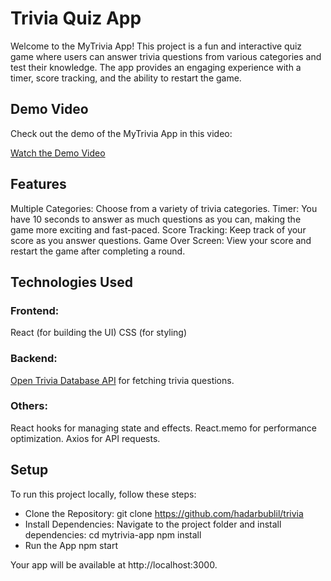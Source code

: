 # Trivia Quiz App
Welcome to the MyTrivia App!
This project is a fun and interactive quiz game where users can answer trivia questions from various categories and test their knowledge.
The app provides an engaging experience with a timer, score tracking, and the ability to restart the game.

## Demo Video

Check out the demo of the MyTrivia App in this video:

[Watch the Demo Video](.\images\Demo_MyTrivia.mp4)

## Features

Multiple Categories: Choose from a variety of trivia categories.
Timer: You have 10 seconds to answer as much questions as you can, making the game more exciting and fast-paced.
Score Tracking: Keep track of your score as you answer questions.
Game Over Screen: View your score and restart the game after completing a round.

## Technologies Used

### Frontend:
React (for building the UI)
CSS (for styling)

### Backend:
[Open Trivia Database API](https://opentdb.com) for fetching trivia questions.

### Others:
React hooks for managing state and effects.
React.memo for performance optimization.
Axios for API requests.

## Setup
To run this project locally, follow these steps:
- Clone the Repository:
    git clone https://github.com/hadarbublil/trivia
- Install Dependencies:
    Navigate to the project folder and install dependencies:
    cd mytrivia-app
    npm install
- Run the App
    npm start

Your app will be available at http://localhost:3000.

